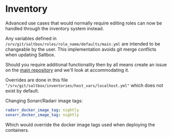 # Inventory

Advanced use cases that would normally require editing roles can now be handled through the inventory system instead. 

Any variables defined in `/srv/git/saltbox/roles/role_name/defaults/main.yml` are intended to be changeable by the user. This implementation avoids git merge conflicts when updating Saltbox.

Should you require additional functionality then by all means create an issue on the [main repository](https://github.com/saltyorg/Saltbox/) and we'll look at accommodating it.

Overrides are done in this file `"/srv/git/saltbox/inventories/host_vars/localhost.yml"` which does not exist by default.

Changing Sonarr/Radarr image tags:
``` yaml
radarr_docker_image_tag: nightly
sonarr_docker_image_tag: nightly
```
Which would override the docker image tags used when deploying the containers.
